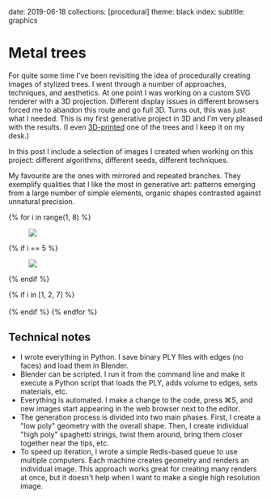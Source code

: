 date: 2019-06-18
collections: [procedural]
theme: black
index:
  subtitle: graphics

Metal trees
===========

For quite some time I've been revisiting the idea of procedurally
creating images of stylized trees.  I went through a number of
approaches, techniques, and aesthetics.  At one point I was working
on a custom SVG renderer with a 3D projection.  Different display
issues in different browsers forced me to abandon this route and go
full 3D.  Turns out, this was just what I needed.  This is my first
generative project in 3D and I'm very pleased with the results. (I even
[3D-printed](https://www.instagram.com/p/BwrbYAnlCcz/) one of the trees
and I keep it on my desk.)

In this post I include a selection of images I created when working
on this project: different algorithms, different seeds, different
techniques.

My favourite are the ones with mirrored and repeated branches.  They
exemplify qualities that I like the most in generative art: patterns
emerging from a large number of simple elements, organic shapes
contrasted against unnatural precision.

{% for i in range(1, 8) %}
<figure class="full-width">
    <img data='{"max_width": 3240, "max_height": 1920}' src="triptychs/{{ i }}.png"/>
</figure>

{% if i == 5 %}
<figure class="full-width">
    <img data='{"max_width": 3240, "max_height": 2778}' src="big.png"/>
</figure>
{% endif %}

{% if i in [1, 2, 7] %}
<br/>
<br/>
{% endif %}
{% endfor %}


Technical notes
---------------

- I wrote everything in Python. I save binary PLY files with edges
  (no faces) and load them in Blender.
- Blender can be scripted. I run it from the command line and make it
  execute a Python script that loads the PLY, adds volume to edges, sets
  materials, etc.
- Everything is automated. I make a change to the code, press ⌘S,
  and new images start appearing in the web browser next to the editor.
- The generation process is divided into two main phases.  First, I create
  a "low poly" geometry with the overall shape.  Then, I create individual
  "high poly" spaghetti strings, twist them around, bring them closer
  together near the tips, etc.
- To speed up iteration, I wrote a simple Redis-based queue to use
  multiple computers.  Each machine creates geometry and renders an
  individual image.  This approach works great for creating many renders
  at once, but it doesn't help when I want to make a single high resolution
  image.
